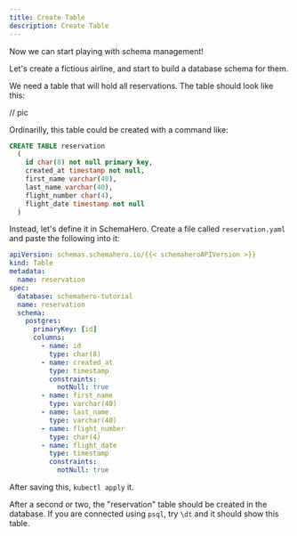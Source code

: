 ```yaml
---
title: Create Table
description: Create Table
---
```


Now we can start playing with schema management!

Let's create a fictious airline, and start to build a database schema for them.

We need a table that will hold all reservations. The table should look like this:

// pic

Ordinarilly, this table could be created with a command like:

```sql
CREATE TABLE reservation
  (
    id char(8) not null primary key,
    created_at timestamp not null,
    first_name varchar(40),
    last_name varchar(40),
    flight_number char(4),
    flight_date timestamp not null
  )
```

Instead, let's define it in SchemaHero. Create a file called `reservation.yaml` and paste the following into it:

```yaml
apiVersion: schemas.schemahero.io/{{< schemaheroAPIVersion >}}
kind: Table
metadata:
  name: reservation
spec:
  database: schemahero-tutorial
  name: reservation
  schema:
    postgres:
      primaryKey: [id]
      columns:
        - name: id
          type: char(8)
        - name: created_at
          type: timestamp
          constraints:
            notNull: true
        - name: first_name
          type: varchar(40)
        - name: last_name
          type: varchar(40)
        - name: flight_number
          type: char(4)
        - name: flight_date
          type: timestamp
          constraints:
            notNull: true
```

After saving this, `kubectl apply` it.

After a second or two, the "reservation" table should be created in the database. If you are connected using `psql`, try `\dt` and it should show this table.

